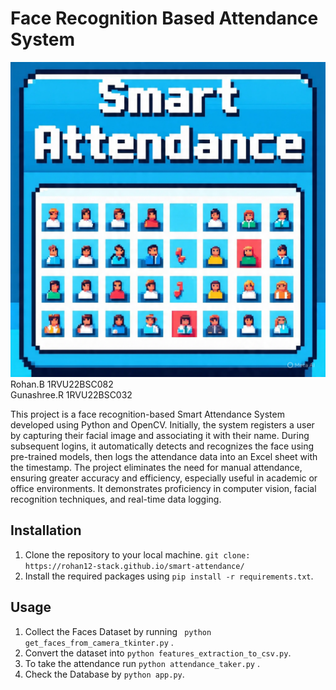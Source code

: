# Face Recognition Based Attendance System
![Project Screenshot](SAS.jpeg)
Rohan.B  1RVU22BSC082  
Gunashree.R  1RVU22BSC032

This project is a face recognition-based Smart Attendance System developed using Python and OpenCV. Initially, the system registers a user by capturing their facial image and associating it with their name. During subsequent logins, it automatically detects and recognizes the face using pre-trained models, then logs the attendance data into an Excel sheet with the timestamp. The project eliminates the need for manual attendance, ensuring greater accuracy and efficiency, especially useful in academic or office environments. It demonstrates proficiency in computer vision, facial recognition techniques, and real-time data logging.

## Installation

1. Clone the repository to your local machine. ``` git clone: https://rohan12-stack.github.io/smart-attendance/ ```
2. Install the required packages using ```pip install -r requirements.txt```.

## Usage

1. Collect the Faces Dataset by running ``` python get_faces_from_camera_tkinter.py``` .
2. Convert the dataset into ```python features_extraction_to_csv.py```.
3. To take the attendance run ```python attendance_taker.py``` .
4. Check the Database by ```python app.py```.





